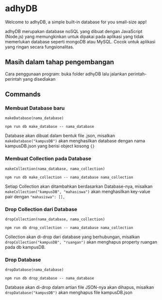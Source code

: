 # adhyDB
Welcome to adhyDB, a simple built-in database for you small-size app! 

adhyDB merupakan database noSQL yang dibuat dengan JavaScript (Node.js) yang memungkinkan untuk dipakai pada aplikasi yang tidak memerlukan database seperti mongoDB atau MySQL. Cocok untuk aplikasi yang ringan secara fungsionalitas.

## Masih dalam tahap pengembangan
Cara penggunaan program: buka folder adhyDB lalu jalankan perintah-perintah yang disediakan

## Commands
### Membuat Database baru
<code>makeDatabase(nama_database)</code>
```
npm run db make_database -- nama_database
```
Database akan dibuat dalam bentuk file .json, misalkan <code>makeDatabase("kampusDB")</code> akan menghasilkan database dengan nama kampusDB.json yang berisi object kosong <code>{}</code>

### Membuat Collection pada Database
<code>makeCollection(nama_database, nama_collection)</code>
```
npm run db make_collection -- nama_database nama_collection
```
Setiap Collection akan ditambahkan berdasarkan Database-nya, misalkan <code>makeCollection("kampusDB", "mahasiswa")</code> akan menghasilkan key-value pair dengan <code>"mahasiswa": [],</code>

### Drop Collection dari Database
<code>dropCollection(nama_database, nama_collection)</code>
```
npm run db drop_collection -- nama_database nama_collection
```
Collection akan di-drop dari database yang berhubungan, misalkan <code>dropCollection("kampusDB", "ruangan")</code> akan menghapus property ruangan pada db kampusDB.

### Drop Database
<code>dropDatabase(nama_database)</code>
```
npm run db drop_database -- nama_database
```
Database akan di-drop dalam artian file JSON-nya akan dihapus, misalkan <code>dropDatabase("kampusDB")</code> akan menghapus file kampusDB.json